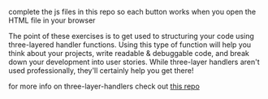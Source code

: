 complete the js files in this repo so each button works when you open the HTML file in your browser

The point of these exercises is to get used to structuring your code using three-layered handler functions.  Using this type of function will help you think about your projects, write readable & debuggable code, and break down your development into user stories. While three-layer handlers aren't used professionally, they'll certainly help you get there!

for more info on three-layer-handlers check out [this repo](https://github.com/janke-learning/three-layer-handers)